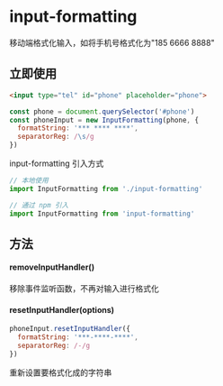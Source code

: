 # input-formatting

移动端格式化输入，如将手机号格式化为"185 6666 8888"

## 立即使用

```html
<input type="tel" id="phone" placeholder="phone">
```

```js
const phone = document.querySelector('#phone')
const phoneInput = new InputFormatting(phone, {
  formatString: '*** **** ****',
  separatorReg: /\s/g
})
```

input-formatting 引入方式
```js
// 本地使用
import InputFormatting from './input-formatting'

// 通过 npm 引入
import InputFormatting from 'input-formatting'
```


## 方法

#### removeInputHandler()

移除事件监听函数，不再对输入进行格式化


#### resetInputHandler(options)

```js
phoneInput.resetInputHandler({
  formatString: '***-****-****',
  separatorReg: /-/g
})
```
重新设置要格式化成的字符串
